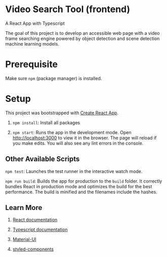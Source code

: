 # Video Search Tool (frontend)

A React App with Typescript

The goal of this project is to develop an accessible web page with a video frame searching engine powered by object detection and scene detection machine learning models.

# Prerequisite

Make sure `npm` (package manager) is installed.

# Setup

This project was bootstrapped with [Create React App](https://github.com/facebook/create-react-app).

1. `npm install`: Install all packages

2. `npm start`: Runs the app in the development mode. Open [http://localhost:3000](http://localhost:3000) to view it in the browser. The page will reload if you make edits. You will also see any lint errors in the console.

## Other Available Scripts

`npm test`: Launches the test runner in the interactive watch mode.

`npm run build`: Builds the app for production to the `build` folder. It correctly bundles React in production mode and optimizes the build for the best performance. The build is minified and the filenames include the hashes.

## Learn More

1. [React documentation](https://reactjs.org/)

2. [Typescript documentation](https://www.typescriptlang.org/docs)

3. [Material-UI](https://material-ui.com/)

4. [styled-components](https://styled-components.com/docs)
